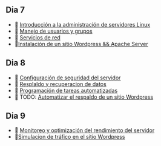 ## Dia 7

- 📗 [Introducción a la administración de servidores Linux](./introduction-linux-server-administration.es.md)
- 📗 [Manejo de usuarios y grupos](./users-groups-management.md)
- 📗 [Servicios de red](./network-services.es.md)
- 🧪[Instalación de un sitio Wordpress && Apache Server](https://github.com/4GeeksAcademy/deploying-wordpress-debian)

## Dia 8

- 📗 [Configuración de seguridad del servidor](./server-security.es.md)
- 📗 [Resplaldo y recuperacion de datos](./data-backup-recovery.md)
- 📗 [Programación de tareas automatizadas](./task-automation.es.md)
- 🧪 TODO: [Automatizar el respaldo de un sitio Wordpress](https://github.com/4GeeksAcademy/scheduling-automatic-wordpress-backup)

## Dia 9

- 📗 [Monitoreo y optimización del rendimiento del servidor](./monitoring-optimization.es.md)
- 🧪[Simulacion de tráfico en el sitio Wordpress](./labs/traffic-simulation.es.md)
